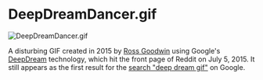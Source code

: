 # DeepDreamDancer.gif

![DeepDreamDancer.gif](./DeepDreamDancer_reduced.gif)

A disturbing GIF created in 2015 by [Ross Goodwin](https://rossgoodwin.com) using Google's [DeepDream](https://en.wikipedia.org/wiki/DeepDream) technology, which hit the front page of Reddit on July 5, 2015. It still appears as the first result for the [search "deep dream gif"](https://www.google.com/search?q=deep+dream+gif) on Google.
